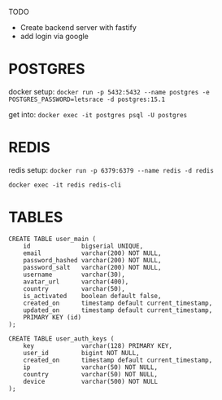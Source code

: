 TODO

- Create backend server with fastify
- add login via google 


# POSTGRES
docker setup: 
`docker run -p 5432:5432 --name postgres -e POSTGRES_PASSWORD=letsrace -d postgres:15.1`

get into: 
`docker exec -it postgres psql -U postgres`

# REDIS
redis setup: 
`docker run -p 6379:6379 --name redis -d redis`

`docker exec -it redis redis-cli`

# TABLES 
```
CREATE TABLE user_main (
    id              bigserial UNIQUE,
    email           varchar(200) NOT NULL,
    password_hashed varchar(200) NOT NULL,
    password_salt   varchar(200) NOT NULL,
    username        varchar(30),
    avatar_url      varchar(400),
    country         varchar(50),
    is_activated    boolean default false,
    created_on      timestamp default current_timestamp,
    updated_on      timestamp default current_timestamp,
    PRIMARY KEY (id)
);

CREATE TABLE user_auth_keys (
    key             varchar(128) PRIMARY KEY,
    user_id         bigint NOT NULL,
    created_on      timestamp default current_timestamp,
    ip              varchar(50) NOT NULL,
    country         varchar(50) NOT NULL,
    device          varchar(500) NOT NULL
);
```